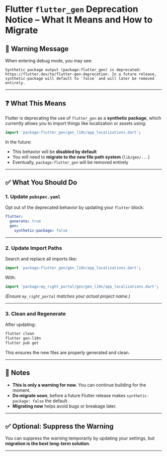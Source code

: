 
# Flutter `flutter_gen` Deprecation Notice – What It Means and How to Migrate

## 🔔 Warning Message

When entering debug mode, you may see:

```
Synthetic package output (package:flutter_gen) is deprecated: https://flutter.dev/to/flutter-gen-deprecation. In a future release, synthetic-package will default to `false` and will later be removed entirely.
```

---

## ❓ What This Means

Flutter is deprecating the use of `flutter_gen` as a **synthetic package**, which currently allows you to import things like localization or assets using:

```dart
import 'package:flutter_gen/gen_l10n/app_localizations.dart';
```

In the future:
- This behavior will be **disabled by default**
- You will need to **migrate to the new file path system** (`lib/gen/...`)
- Eventually, `package:flutter_gen` will be removed entirely

---

## ✅ What You Should Do

### 1. Update `pubspec.yaml`

Opt out of the deprecated behavior by updating your `flutter` block:

```yaml
flutter:
  generate: true
  gen:
    synthetic-package: false
```

---

### 2. Update Import Paths

Search and replace all imports like:

```dart
import 'package:flutter_gen/gen_l10n/app_localizations.dart';
```

With:

```dart
import 'package:my_right_portal/gen/gen_l10n/app_localizations.dart';
```

*(Ensure `my_right_portal` matches your actual project name.)*

---

### 3. Clean and Regenerate

After updating:

```bash
flutter clean
flutter gen-l10n
flutter pub get
```

This ensures the new files are properly generated and clean.

---

## 📌 Notes

- **This is only a warning for now.** You can continue building for the moment.
- **Do migrate soon**, before a future Flutter release makes `synthetic-package: false` the default.
- **Migrating now** helps avoid bugs or breakage later.

---

## ✅ Optional: Suppress the Warning

You can suppress the warning temporarily by updating your settings, but **migration is the best long-term solution**.

---
